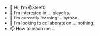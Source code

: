 - 👋 Hi, I’m @Steef0
- 👀 I’m interested in ... bicycles.
- 🌱 I’m currently learning ... python.
- 💞️ I’m looking to collaborate on ... nothing.
- 📫 How to reach me ...

<!---
Steef0/Steef0 is a ✨ special ✨ repository because its `README.md` (this file) appears on your GitHub profile.
You can click the Preview link to take a look at your changes.
--->
